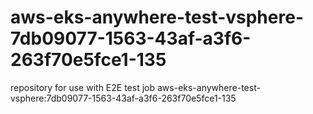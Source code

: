# aws-eks-anywhere-test-vsphere-7db09077-1563-43af-a3f6-263f70e5fce1-135
repository for use with E2E test job aws-eks-anywhere-test-vsphere:7db09077-1563-43af-a3f6-263f70e5fce1-135
